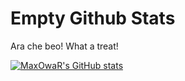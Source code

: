 # Empty Github Stats

Ara che beo! 
What a treat!

[![MaxOwaR's GitHub stats](https://github-readme-stats.vercel.app/api?username=maxowar&show_icons=true&theme=dracula)](https://github.com/anuraghazra/github-readme-stats)
